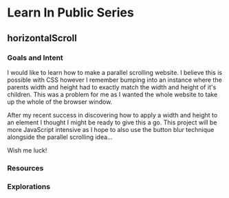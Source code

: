 # Learn In Public Series

## horizontalScroll

### Goals and Intent

I would like to learn how to make a parallel scrolling website. I believe this is possible with CSS however I remember bumping into an instance where the parents width and height had to exactly match the width and height of it's children. This was a problem for me as I wanted the whole website to take up the whole of the browser window.

After my recent success in discovering how to apply a width and height to an element I thought I might be ready to give this a go. This project will be more JavaScript intensive as I hope to also use the button blur technique alongside the parallel scrolling idea...

Wish me luck!

### Resources

### Explorations